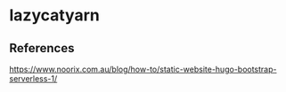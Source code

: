 # lazycatyarn

## References
https://www.noorix.com.au/blog/how-to/static-website-hugo-bootstrap-serverless-1/
